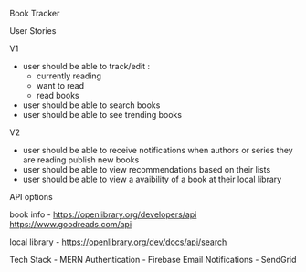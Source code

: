 Book Tracker

User Stories

V1
- user should be able to track/edit :
  - currently reading
  - want to read
  - read books
- user should be able to search books
- user should be able to see trending books

V2
- user should be able to receive notifications when authors or series they are reading publish new books
- user should be able to view recommendations based on their lists
- user should be able to view a avaibility of a book at their local library

API options 

book info - 
https://openlibrary.org/developers/api
https://www.goodreads.com/api

local library - 
https://openlibrary.org/dev/docs/api/search 

Tech Stack - MERN
Authentication - Firebase
Email Notifications - SendGrid
